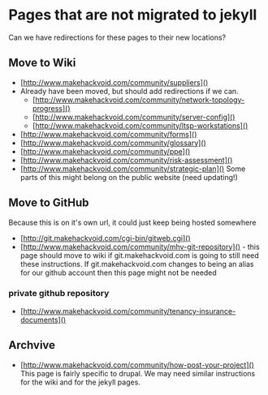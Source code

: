 # Pages that are not migrated to jekyll

Can we have redirections for these pages to their new locations?

## Move to Wiki

* [http://www.makehackvoid.com/community/suppliers]()
* Already have been moved, but should add redirections if we can.
  * [http://www.makehackvoid.com/community/network-topology-progress]() 
  * [http://www.makehackvoid.com/community/server-config]()
  * [http://www.makehackvoid.com/community/ltsp-workstations]()
* [http://www.makehackvoid.com/community/forms]()
* [http://www.makehackvoid.com/community/glossary]()
* [http://www.makehackvoid.com/community/ppe]()
* [http://www.makehackvoid.com/community/risk-assessment]()
* [http://www.makehackvoid.com/community/strategic-plan]() Some parts of this might belong on the public website (need updating!)

## Move to GitHub

Because this is on it's own url, it could just keep being hosted somewhere

* [http://git.makehackvoid.com/cgi-bin/gitweb.cgi]()
* [http://www.makehackvoid.com/community/mhv-git-repository]() - this page should move to wiki if git.makehackvoid.com is going to still need these instructions. If git.makehackvoid.com changes to being an alias for our github account then this page might not be needed

### private github repository
* [http://www.makehackvoid.com/community/tenancy-insurance-documents]()

## Archvive

* [http://www.makehackvoid.com/community/how-post-your-project]() This page is fairly specific to drupal. We may need similar instructions for the wiki and for the jekyll pages.


  